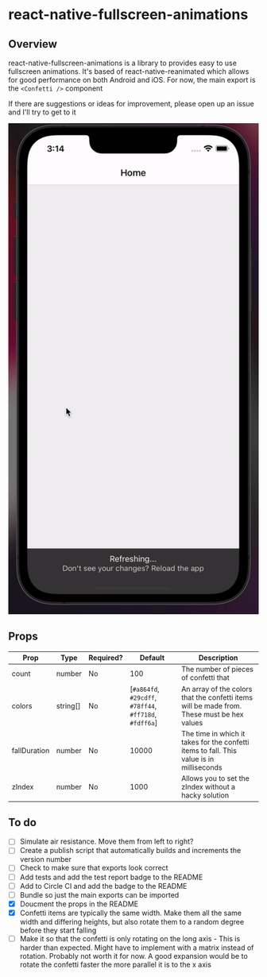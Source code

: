 # react-native-fullscreen-animations

## Overview
react-native-fullscreen-animations is a library to provides easy to use fullscreen animations. It's based of react-native-reanimated which allows for good performance on both Android and iOS. For now, the main export is the `<Confetti />` component

If there are suggestions or ideas for improvement, please open up an issue and I'll try to get to it

<img src="./docs/assets/confetti.gif" alt="Confetti animation demo"/>

## Props

| Prop | Type | Required? | Default | Description |
| ----------- | ----------- | ----------- | ----------- | ----------- |
| count | number | No | 100 | The number of pieces of confetti that  |
| colors | string[] | No | [`#a864fd`, `#29cdff`, `#78ff44`, `#ff718d`, `#fdff6a`] | An array of the colors that the confetti items will be made from. These must be hex values | 
| fallDuration | number | No | 10000 | The time in which it takes for the confetti items to fall. This value is in milliseconds |  
| zIndex | number | No | 1000 | Allows you to set the zIndex without a hacky solution |  


## To do 

- [ ] Simulate air resistance. Move them from left to right?
- [ ] Create a publish script that automatically builds and increments the version number
- [ ] Check to make sure that exports look correct
- [ ] Add tests and add the test report badge to the README
- [ ] Add to Circle CI and add the badge to the README
- [ ] Bundle so just the main exports can be imported
- [x] Doucment the props in the README
- [x] Confetti items are typically the same width. Make them all the same width and differing heights, but also rotate them to a random degree before they start falling
- [ ] Make it so that the confetti is only rotating on the long axis - This is harder than expected. Might have to implement with a matrix instead of rotation. Probably not worth it for now. A good expansion would be to rotate the confetti faster the more parallel it is to the x axis
